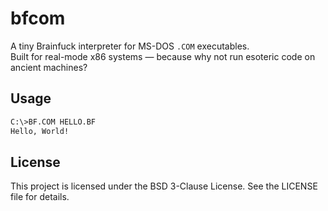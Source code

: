 # bfcom

A tiny Brainfuck interpreter for MS-DOS `.COM` executables.  
Built for real-mode x86 systems — because why not run esoteric code on ancient machines?

## Usage
```bash
C:\>BF.COM HELLO.BF
Hello, World!
```
## License
This project is licensed under the  BSD 3-Clause License. See the LICENSE file for details.

